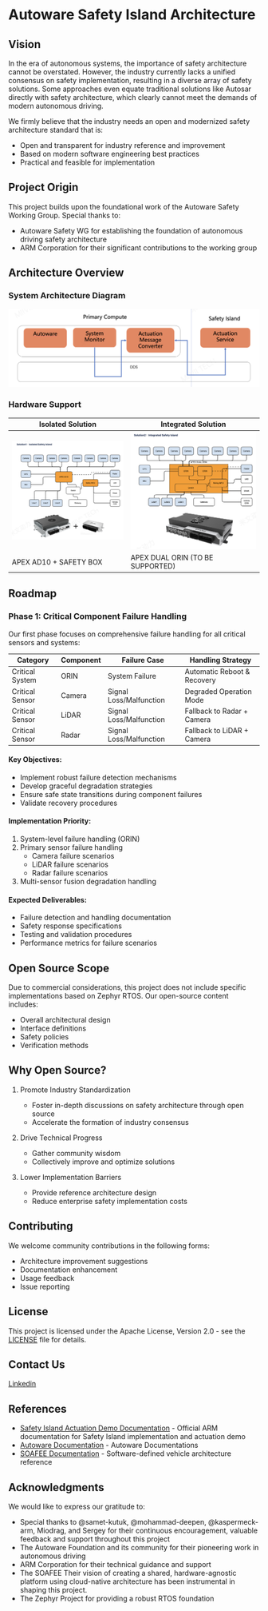 # Autoware Safety Island Architecture

## Vision
In the era of autonomous systems, the importance of safety architecture cannot be overstated. However, the industry currently lacks a unified consensus on safety implementation, resulting in a diverse array of safety solutions. Some approaches even equate traditional solutions like Autosar directly with safety architecture, which clearly cannot meet the demands of modern autonomous driving.

We firmly believe that the industry needs an open and modernized safety architecture standard that is:
- Open and transparent for industry reference and improvement
- Based on modern software engineering best practices
- Practical and feasible for implementation

## Project Origin
This project builds upon the foundational work of the Autoware Safety Working Group. Special thanks to:
- Autoware Safety WG for establishing the foundation of autonomous driving safety architecture
- ARM Corporation for their significant contributions to the working group

## Architecture Overview

### System Architecture Diagram
![Safety Island Architecture Overview](./image/autoware-safety-island-arch.png)

### Hardware Support

| Isolated Solution | Integrated Solution |
|-----------|-------------|
| ![Isolated Safety Island](./image/isolated-safety-island.png) | ![Integrated Safety Island](./image/intergrated-safety-island.png) |
| APEX AD10 + SAFETY BOX | APEX DUAL ORIN (TO BE SUPPORTED)|


## Roadmap

### Phase 1: Critical Component Failure Handling

Our first phase focuses on comprehensive failure handling for all critical sensors and systems:

| Category | Component | Failure Case | Handling Strategy |
|----------|-----------|--------------|------------------|
| Critical System | ORIN | System Failure | Automatic Reboot & Recovery |
| Critical Sensor | Camera | Signal Loss/Malfunction | Degraded Operation Mode |
| Critical Sensor | LiDAR | Signal Loss/Malfunction | Fallback to Radar + Camera |
| Critical Sensor | Radar | Signal Loss/Malfunction | Fallback to LiDAR + Camera |

#### Key Objectives:
- Implement robust failure detection mechanisms
- Develop graceful degradation strategies
- Ensure safe state transitions during component failures
- Validate recovery procedures

#### Implementation Priority:
1. System-level failure handling (ORIN)
2. Primary sensor failure handling
   - Camera failure scenarios
   - LiDAR failure scenarios
   - Radar failure scenarios
3. Multi-sensor fusion degradation handling

#### Expected Deliverables:
- Failure detection and handling documentation
- Safety response specifications
- Testing and validation procedures
- Performance metrics for failure scenarios


## Open Source Scope
Due to commercial considerations, this project does not include specific implementations based on Zephyr RTOS. Our open-source content includes:
- Overall architectural design
- Interface definitions
- Safety policies
- Verification methods

## Why Open Source?
1. Promote Industry Standardization
   - Foster in-depth discussions on safety architecture through open source
   - Accelerate the formation of industry consensus

2. Drive Technical Progress
   - Gather community wisdom
   - Collectively improve and optimize solutions

3. Lower Implementation Barriers
   - Provide reference architecture design
   - Reduce enterprise safety implementation costs

## Contributing
We welcome community contributions in the following forms:
- Architecture improvement suggestions
- Documentation enhancement
- Usage feedback
- Issue reporting

## License
This project is licensed under the Apache License, Version 2.0 - see the [LICENSE](LICENSE) file for details.

## Contact Us
[Linkedin](https://www.linkedin.com/company/104235594)

## References
- [Safety Island Actuation Demo Documentation](https://safety-island-actuation-demo.docs.arm.com/) - Official ARM documentation for Safety Island implementation and actuation demo
- [Autoware Documentation](https://autowarefoundation.github.io/autoware-documentation/) - Autoware Documentations
- [SOAFEE Documentation](https://soafee.io/) - Software-defined vehicle architecture reference

## Acknowledgments
We would like to express our gratitude to:
- Special thanks to @samet-kutuk, @mohammad-deepen, @kaspermeck-arm, Miodrag, and Sergey for their continuous encouragement, valuable feedback and support throughout this project
- The Autoware Foundation and its community for their pioneering work in autonomous driving
- ARM Corporation for their technical guidance and support
- The SOAFEE Their vision of creating a shared, hardware-agnostic platform using cloud-native architecture has been instrumental in shaping this project.
- The Zephyr Project for providing a robust RTOS foundation
